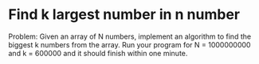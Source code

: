 # Find k largest number in n number

Problem: Given an array of N numbers, implement an algorithm to find the biggest k numbers from the array. Run your program for N = 1000000000 and k = 600000 and it should finish within one minute.

